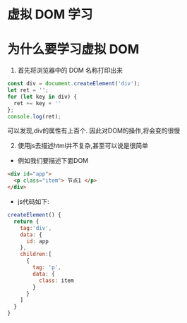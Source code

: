 # 虚拟 DOM 学习

# 为什么要学习虚拟 DOM
1. 首先将浏览器中的 DOM 名称打印出来
```javascript
const div = document.createElement('div');
let ret = '';
for (let key in div) {
  ret += key + ''
};
console.log(ret);
```
可以发现,div的属性有上百个. 因此对DOM的操作,将会变的很慢

2. 使用js去描述html并不复杂,甚至可以说是很简单
- 例如我们要描述下面DOM
````html
<div id="app">
  <p class="item"> 节点1 </p>
</div>
````
- js代码如下:
````javascript
createElement() {
  return {
    tag:'div',
    data: {
      id: app
    },
    children:[
      {
        tag: 'p',
        data: {
          class: item
        }
      }
    ]
  }
}
````

